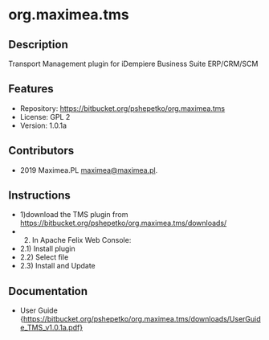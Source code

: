 org.maximea.tms
=============

Description
-----------
Transport Management plugin for  iDempiere Business Suite ERP/CRM/SCM


Features
--------
- Repository: https://bitbucket.org/pshepetko/org.maximea.tms
- License: GPL 2
- Version: 1.0.1a


Contributors
------------
- 2019 Maximea.PL <maximea@maximea.pl>.


Instructions
------------
- 1)download the TMS plugin from https://bitbucket.org/pshepetko/org.maximea.tms/downloads/
- 2) In Apache Felix Web Console: 
- 2.1) Install plugin 
- 2.2) Select file 
- 2.3) Install and Update


Documentation
-------------
- User Guide {https://bitbucket.org/pshepetko/org.maximea.tms/downloads/UserGuide_TMS_v1.0.1a.pdf}